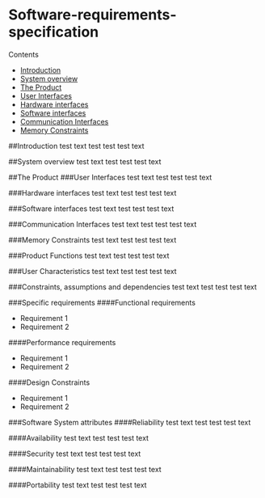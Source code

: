 # Software-requirements-specification

Contents
- [Introduction](https://github.com/FlyingBaguette/aero-boulangerie/blob/master/docs/requirement-specs/Software-requirements-specification.md#Introduction)
- [System overview](https://github.com/FlyingBaguette/aero-boulangerie/blob/master/docs/requirement-specs/Software-requirements-specification.md#System-overview)
- [The Product](https://github.com/FlyingBaguette/aero-boulangerie/blob/master/docs/requirement-specs/Software-requirements-specification.md#The-Product)
- [User Interfaces](https://github.com/FlyingBaguette/aero-boulangerie/blob/master/docs/requirement-specs/Software-requirements-specification.md#The-Product)
- [Hardware interfaces](https://github.com/FlyingBaguette/aero-boulangerie/blob/master/docs/requirement-specs/Software-requirements-specification.md#Hardware-interfaces)
- [Software interfaces](https://github.com/FlyingBaguette/aero-boulangerie/blob/master/docs/requirement-specs/Software-requirements-specification.md#Software-interfaces)
- [Communication Interfaces](https://github.com/FlyingBaguette/aero-boulangerie/blob/master/docs/requirement-specs/Software-requirements-specification.md#Communication-Interfaces)
- [Memory Constraints](https://github.com/FlyingBaguette/aero-boulangerie/blob/master/docs/requirement-specs/Software-requirements-specification.md#Memory-Constraints)

##Introduction
test text test test test text

##System overview
test text test test test text

##The Product
###User Interfaces
test text test test test text

###Hardware interfaces
test text test test test text

###Software interfaces
test text test test test text

###Communication Interfaces
test text test test test text

###Memory Constraints
test text test test test text

###Product Functions
test text test test test text

###User Characteristics
test text test test test text

###Constraints, assumptions and dependencies
test text test test test text

###Specific requirements
####Functional requirements
* Requirement 1
* Requirement 2

####Performance requirements
* Requirement 1
* Requirement 2

####Design Constraints
* Requirement 1
* Requirement 2

###Software System attributes
####Reliability
test text test test test text

####Availability
test text test test test text

####Security
test text test test test text

####Maintainability
test text test test test text

####Portability
test text test test test text
